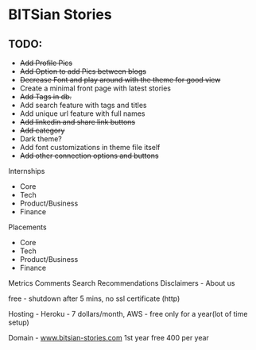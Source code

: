 # BITSian Stories

## TODO:

-   ~~Add Profile Pics~~
-   ~~Add Option to add Pics between blogs~~
-   ~~Decrease Font and play around with the theme for good view~~
-   Create a minimal front page with latest stories
-   ~~Add Tags in db.~~
-   Add search feature with tags and titles
-   Add unique url feature with full names
-   ~~Add linkedin and share link buttons~~
-   ~~Add category~~
-   Dark theme?
-   Add font customizations in theme file itself
-   ~~Add other connection options and buttons~~

Internships

-   Core
-   Tech
-   Product/Business
-   Finance

Placements

-   Core
-   Tech
-   Product/Business
-   Finance

Metrics
Comments
Search
Recommendations
Disclaimers - About us

free - shutdown after 5 mins, no ssl certificate (http)

Hosting - Heroku - 7 dollars/month, AWS - free only for a year(lot of time setup)

Domain - www.bitsian-stories.com 1st year free 400 per year
